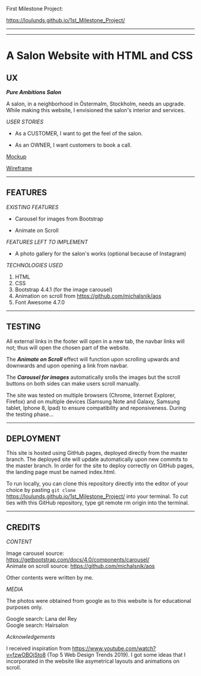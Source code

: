 First Milestone Project: 

https://loulunds.github.io/1st_Milestone_Project/

--------

---
A Salon Website with HTML and CSS
===

UX
-----------

_**Pure Ambitions Salon**_

A salon, in a neighborhood in Östermalm, Stockholm, needs an upgrade. 
While making this website, I envisioned the salon's interior and services.

_USER STORIES_

* As a CUSTOMER, I want to get the feel of the salon. 

* As an OWNER, I want customers to book a call.

<a href="file:///workspace/1st_Milestone_Project/mockup_wireframe/mockup.jpg">Mockup</a>

<a href="file:///workspace/1st_Milestone_Project/mockup_wireframe/wireframe.jpg">Wireframe</a>

---

FEATURES
---------------

_EXISTING FEATURES_

* Carousel for images from Bootstrap

* Animate on Scroll 

_FEATURES LEFT TO IMPLEMENT_

* A photo gallery for the salon's works (optional because of Instagram)



_TECHNOLOGIES USED_


1. HTML
2. CSS
3. Bootstrap 4.4.1 (for the image carousel)
4. Animation on scroll from https://github.com/michalsnik/aos
5. Font Awesome 4.7.0

---
TESTING
----

All external links in the footer will open in a new tab, the navbar links will not; thus will open the chosen part of the website. 

The _**Animate on Scroll**_ effect will function upon scrolling upwards and downwards and upon opening a link from navbar.

The _**Carousel for images**_ automatically srolls the images but the scroll buttons on both sides can make users scroll manually.

The site was tested on multiple browsers (Chrome, Internet Explorer, Firefox) and on multiple devices (Samsung Note and Galaxy, Samsung tablet, Iphone 8, Ipad) to ensure compatibility and reponsiveness. 
During the testing phase...

---

DEPLOYMENT
---

This site is hosted using GitHub pages, deployed directly from the master branch. The deployed site will update automatically upon new commits to the master branch. 
In order for the site to deploy correctly on GitHub pages, the landing page must be named index.html.

To run locally, you can clone this repository directly into the editor of your choice by pasting `git clone`
 https://loulunds.github.io/1st_Milestone_Project/ into your terminal. To cut ties with this GitHub repository,
 type git remote rm origin into the terminal.

 ---

CREDITS
------

_CONTENT_

Image carousel  source: https://getbootstrap.com/docs/4.0/components/carousel/  
Animate on scroll source: https://github.com/michalsnik/aos

Other contents were written by me. 

_MEDIA_

The photos were obtained from google as to this website is for educational purposes only.

Google search: Lana del Rey  
Google search: Hairsalon

_Acknowledgements_

I received inspiration from https://www.youtube.com/watch?v=fzwOBOjSto8 (Top 5 Web Design Trends 2019). 
I got some ideas that I incorporated in the website like asymetrical layouts and animations on scroll. 

